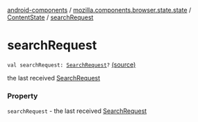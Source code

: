 [android-components](../../index.md) / [mozilla.components.browser.state.state](../index.md) / [ContentState](index.md) / [searchRequest](./search-request.md)

# searchRequest

`val searchRequest: `[`SearchRequest`](../../mozilla.components.concept.engine.search/-search-request/index.md)`?` [(source)](https://github.com/mozilla-mobile/android-components/blob/master/components/browser/state/src/main/java/mozilla/components/browser/state/state/ContentState.kt#L54)

the last received [SearchRequest](../../mozilla.components.concept.engine.search/-search-request/index.md)

### Property

`searchRequest` - the last received [SearchRequest](../../mozilla.components.concept.engine.search/-search-request/index.md)